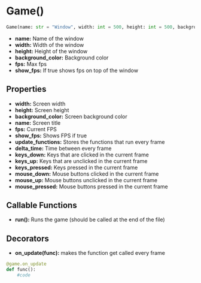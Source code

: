 # Game()

```py
Game(name: str = "Window", width: int = 500, height: int = 500, background_color: tuple[int, int, int] = (255, 255, 255), fps: int = 60, show_fps: bool = True)
```

  * **name:** Name of the window
  * **width:** Width of the window
  * **height:** Height of the window
  * **background_color:** Background color
  * **fps:** Max fps
  * **show_fps:** If true shows fps on top of the window

## Properties

  * **width:** Screen width
  * **height:** Screen height
  * **background_color:** Screen background color
  * **name:** Screen title
  * **fps:** Current FPS
  * **show_fps:** Shows FPS if true
  * **update_functions:** Stores the functions that run every frame
  * **delta_time:** Time between every frame
  * **keys_down:** Keys that are clicked in the current frame
  * **keys_up:** Keys that are unclicked in the current frame
  * **keys_pressed:** Keys pressed in the current frame
  * **mouse_down:** Mouse buttons clicked in the current frame
  * **mouse_up:** Mouse buttons unclicked in the current frame
  * **mouse_pressed:** Mouse buttons pressed in the current frame

## Callable Functions

  * **run():** Runs the game (should be called at the end of the file)

## Decorators

  * **on_update(func):** makes the function get called every frame

```py
@game.on_update
def func():
    #code
```